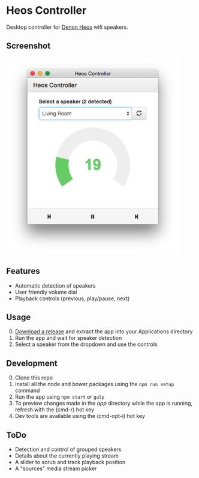 # Heos Controller
Desktop controller for [Denon Heos](http://heosbydenon.denon.com) wifi speakers.

## Screenshot

![](screenshot.png)

## Features
* Automatic detection of speakers
* User friendly volume dial
* Playback controls (previous, play/pause, next)

## Usage
0. [Download a release](https://github.com/cold-logic/heos-controller/releases) and extract the app into your Applications directory
0. Run the app and wait for speaker detection
0. Select a speaker from the dropdown and use the controls

## Development
0. Clone this repo
0. Install all the node and bower packages using the `npm run setup` command
0. Run the app using `npm start` or `gulp`
0. To preview changes made in the *app* directory while the app is running, refresh with the (cmd-r) hot key
0. Dev tools are available using the (cmd-opt-i) hot key

## ToDo
* Detection and control of grouped speakers
* Details about the currently playing stream
* A slider to scrub and track playback position
* A "sources" media stream picker